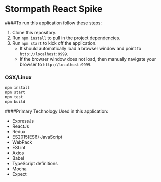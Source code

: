# Stormpath React Spike



####To run this application follow these steps:
1.  Clone this repository.
2.  Run  `npm install`  to pull in the project dependencies.
3.  Run  `npm start`  to kick off the application.
    * It should automatically load a browser window and point to  `http://localhost:9999`.
    * If the browser window does not load, then manually navigate your browser to  `http://localhost:9999`.

### OSX/Linux
```sh
npm install
npm start
npm test
npm build
```

####Primary Technology Used in this application:
* ExpressJs
* ReactJs
* Redux
* ES2015(ES6) JavaScript
* WebPack
* ESLint
* Axios
* Babel
* TypeScript definitions
* Mocha
* Expect
